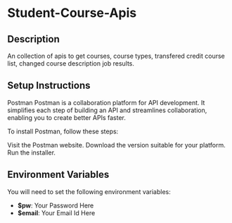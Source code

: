 # Student-Course-Apis

## Description
An collection of apis to get courses, course types, transfered credit course list, changed course description job results.
 
## Setup Instructions
Postman
Postman is a collaboration platform for API development. It simplifies each step of building an API and streamlines collaboration, enabling you to create better APIs faster.
 
To install Postman, follow these steps:
 
Visit the Postman website.
Download the version suitable for your platform.
Run the installer.
 
## Environment Variables
You will need to set the following environment variables:
 
- **$pw**: Your Password Here
- **$email**: Your Email Id Here
